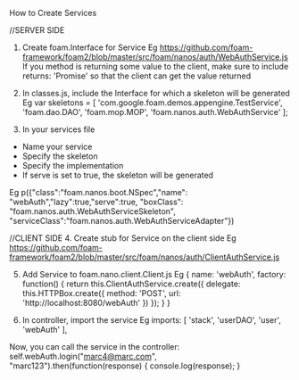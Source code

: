 How to Create Services

//SERVER SIDE
1. Create foam.Interface for Service
Eg https://github.com/foam-framework/foam2/blob/master/src/foam/nanos/auth/WebAuthService.js
If you method is returning some value to the client, make sure to include
returns: 'Promise' so that the client can get the value returned

2. In classes.js, include the Interface for which a skeleton will be generated
Eg
var skeletons = [
  'com.google.foam.demos.appengine.TestService',
  'foam.dao.DAO',
  'foam.mop.MOP',
  'foam.nanos.auth.WebAuthService'
];

3. In your services file
  - Name your service
  - Specify the skeleton
  - Specify the implementation
  - If serve is set to true, the skeleton will be generated

 Eg
 p({"class":"foam.nanos.boot.NSpec","name": "webAuth","lazy":true,"serve":true, "boxClass": "foam.nanos.auth.WebAuthServiceSkeleton", "serviceClass":"foam.nanos.auth.WebAuthServiceAdapter"})

//CLIENT SIDE
4. Create stub for Service on the client side
Eg https://github.com/foam-framework/foam2/blob/master/src/foam/nanos/auth/ClientAuthService.js

5. Add Service to foam.nano.client.Client.js
Eg
{
  name: 'webAuth',
  factory: function() {
    return this.ClientAuthService.create({
      delegate: this.HTTPBox.create({
        method: 'POST',
        url: 'http://localhost:8080/webAuth'
      })
    });
  }
}

6. In controller, import the service
Eg
imports: [
  'stack', 'userDAO', 'user', 'webAuth'
],

Now, you can call the service in the controller:
self.webAuth.login("marc4@marc.com", "marc123").then(function(response) {
  console.log(response);
}
